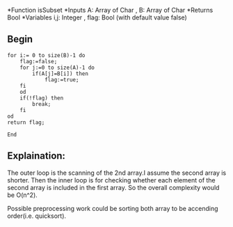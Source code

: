 *Function isSubset 
*Inputs A: Array of Char , B: Array of Char 
*Returns Bool 
*Variables i,j: Integer , flag: Bool (with default value false)

Begin
--------------------------
```
for i:= 0 to size(B)-1 do
    flag:=false;
    for j:=0 to size(A)-1 do 
        if(A[j]=B[i]) then
            flag:=true;
    fi
    od
    if(!flag) then
        break;
    fi
od 
return flag;

End
```

Explaination:
---------------------------------------------------------------------
The outer loop is the scanning of the 2nd array.I assume the second
array is shorter. Then the inner loop is for checking whether each
element of the second array is included in the first array. So the
overall complexity would be O(n^2).

Possible preprocessing work could be sorting both array to be accending
order(i.e. quicksort).
